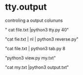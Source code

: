 # tty.output

controling a output colununs

" cat file.txt |python3 tty.py 40"

"cat fie.txt | nl | python3 reverse.py"

"cat file.txt | python3 tab.py 8

"python3 view.py my.txt"


"cat my.txt |python3 output.txt"




